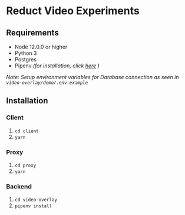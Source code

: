 # Reduct Video Experiments

## Requirements

- Node 12.0.0 or higher
- Python 3
- Postgres
- Pipenv _(for installation, click [here](https://pipenv.pypa.io/en/latest/) )_

_Note: Setup environment variables for Database connection as seen in `video-overlay/demo/.env.example`_

## Installation

### Client

1. `cd client`
2. `yarn`

### Proxy

1. `cd proxy`
2. `yarn`

### Backend

1. `cd video-overlay`
2. `pipenv install`
